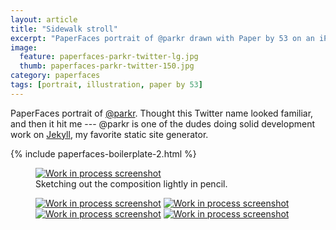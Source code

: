 ```yaml
---
layout: article
title: "Sidewalk stroll"
excerpt: "PaperFaces portrait of @parkr drawn with Paper by 53 on an iPad."
image: 
  feature: paperfaces-parkr-twitter-lg.jpg
  thumb: paperfaces-parkr-twitter-150.jpg
category: paperfaces
tags: [portrait, illustration, paper by 53]
---
```


PaperFaces portrait of [@parkr](http://twitter.com/parkr). Thought this Twitter name looked familiar, and then it hit me --- @parkr is one of the dudes doing solid development work on [Jekyll](http://jekyllrb.com), my favorite static site generator.

{% include paperfaces-boilerplate-2.html %}

<figure>
	<a href="{{ site.url }}/images/paperfaces-parkr-process-1-lg.jpg"><img src="{{ site.url }}/images/paperfaces-parkr-process-1-600.jpg" alt="Work in process screenshot"></a>
	<figcaption>Sketching out the composition lightly in pencil.</figcaption>
</figure>

<figure class="half">
	<a href="{{ site.url }}/images/paperfaces-parkr-process-2-lg.jpg"><img src="{{ site.url }}/images/paperfaces-parkr-process-2-600.jpg" alt="Work in process screenshot"></a>
	<a href="{{ site.url }}/images/paperfaces-parkr-process-3-lg.jpg"><img src="{{ site.url }}/images/paperfaces-parkr-process-3-600.jpg" alt="Work in process screenshot"></a>
	<a href="{{ site.url }}/images/paperfaces-parkr-process-4-lg.jpg"><img src="{{ site.url }}/images/paperfaces-parkr-process-4-600.jpg" alt="Work in process screenshot"></a>
	<a href="{{ site.url }}/images/paperfaces-parkr-process-5-lg.jpg"><img src="{{ site.url }}/images/paperfaces-parkr-process-5-600.jpg" alt="Work in process screenshot"></a>
</figure>